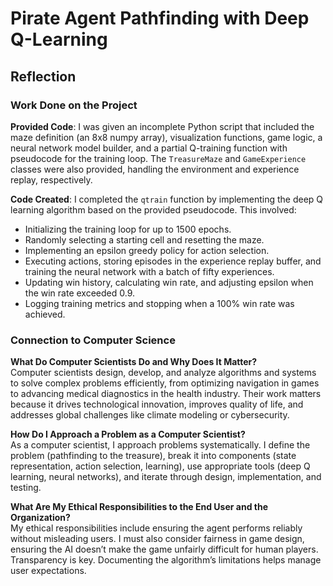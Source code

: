 # Pirate Agent Pathfinding with Deep Q-Learning

## Reflection

### Work Done on the Project

**Provided Code**: I was given an incomplete Python script that included the maze definition (an 8x8 numpy array), visualization functions, game logic, a neural network model builder, and a partial Q-training function with pseudocode for the training loop.  The `TreasureMaze` and `GameExperience` classes were also provided, handling the environment and experience replay, respectively.

**Code Created**: I completed the `qtrain` function by implementing the deep Q learning algorithm based on the provided pseudocode. This involved:
- Initializing the training loop for up to 1500 epochs.
- Randomly selecting a starting cell and resetting the maze.
- Implementing an epsilon greedy policy for action selection.
- Executing actions, storing episodes in the experience replay buffer, and training the neural network with a batch of fifty experiences.
- Updating win history, calculating win rate, and adjusting epsilon when the win rate exceeded 0.9.
- Logging training metrics and stopping when a 100% win rate was achieved.


### Connection to Computer Science

**What Do Computer Scientists Do and Why Does It Matter?**  
Computer scientists design, develop, and analyze algorithms and systems to solve complex problems efficiently, from optimizing navigation in games to advancing medical diagnostics in the health industry.  Their work matters because it drives technological innovation, improves quality of life, and addresses global challenges like climate modeling or cybersecurity.

**How Do I Approach a Problem as a Computer Scientist?**  
As a computer scientist, I approach problems systematically.  I define the problem (pathfinding to the treasure), break it into components (state representation, action selection, learning), use appropriate tools (deep Q learning, neural networks), and iterate through design, implementation, and testing.

**What Are My Ethical Responsibilities to the End User and the Organization?**  
My ethical responsibilities include ensuring the agent performs reliably without misleading users.  I must also consider fairness in game design, ensuring the AI doesn’t make the game unfairly difficult for human players.  Transparency is key.  Documenting the algorithm’s limitations helps manage user expectations.
